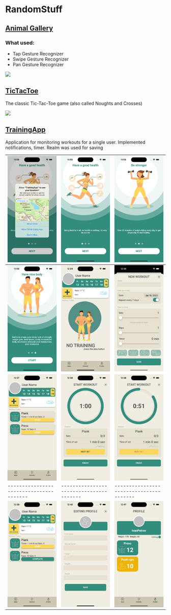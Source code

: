 # RandomStuff

## [Animal Gallery](https://github.com/DariiaV/RandomStuff/tree/main/EmmanuelOkwara/Animal%20Gallery)
### What used:
- Tap Gesture Recognizer
- Swipe Gesture Recognizer
- Pan Gesture Recognizer

![](EmmanuelOkwara/Animal%20Gallery/Animal%20Gallery.gif)

## [TicTacToe](https://github.com/DariiaV/RandomStuff/tree/main/EmmanuelOkwara/TicTacToe)
The classic Tic-Tac-Toe game (also called Noughts and Crosses)

![](EmmanuelOkwara/TicTacToe/TicTacToe.gif)


## [TrainingApp](https://github.com/DariiaV/RandomStuff/tree/main/TrainingApp)
Application for monitoring workouts for a single user. Implemented notifications, timer. Realm was used for saving


| ![](TrainingApp/Images/1.png)  | ![](TrainingApp/Images/2.png) | ![](TrainingApp/Images/3.png) |
| --------------------------------------- | --------------------------------------- | --------------------------------------- |
| ![](TrainingApp/Images/4.png) |  ![](TrainingApp/Images/5.png) | ![](TrainingApp/Images/6.png) |
| ![](TrainingApp/Images/7.png)  | ![](TrainingApp/Images/8.png) | ![](TrainingApp/Images/9.png) |
| --------------------------------------- | --------------------------------------- | --------------------------------------- |
| ![](TrainingApp/Images/10.png) |  ![](TrainingApp/Images/11.png) | ![](TrainingApp/Images/12.png) |

